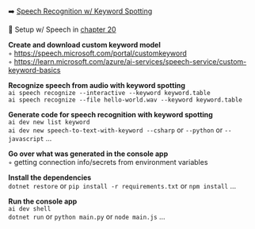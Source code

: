 ➡️ [Speech Recognition w/ Keyword Spotting](#chapter-24-speech-recognition-w-keyword-spotting)  

🛑 Setup w/ Speech in [chapter 20](#chapter-20-setup-w-speech)  

**Create and download custom keyword model**  
◦ https://speech.microsoft.com/portal/customkeyword  
◦ https://learn.microsoft.com/azure/ai-services/speech-service/custom-keyword-basics  

**Recognize speech from audio with keyword spotting**  
`ai speech recognize --interactive --keyword keyword.table`  
`ai speech recognize --file hello-world.wav --keyword keyword.table`  

**Generate code for speech recognition with keyword spotting**  
`ai dev new list keyword`  
`ai dev new speech-to-text-with-keyword --csharp` or `--python` or `--javascript` ...  

**Go over what was generated in the console app**  
◦ getting connection info/secrets from environment variables  

**Install the dependencies**  
`dotnet restore` or `pip install -r requirements.txt` or `npm install` ...  

**Run the console app**  
`ai dev shell`  
`dotnet run` or `python main.py` or `node main.js` ...  
